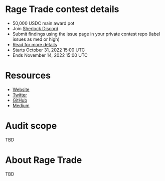 # Rage Trade contest details

- 50,000 USDC main award pot
- Join [Sherlock Discord](https://discord.gg/MABEWyASkp)
- Submit findings using the issue page in your private contest repo (label issues as med or high)
- [Read for more details](https://docs.sherlock.xyz/audits/watsons)
- Starts October 31, 2022 15:00 UTC
- Ends November 14, 2022 15:00 UTC

# Resources

- [Website](https://www.rage.trade/)
- [Twitter](https://twitter.com/rage_trade)
- [GitHub](https://github.com/RageTrade)
- [Medium](https://medium.com/@ragetrade)

# Audit scope

TBD

# About Rage Trade

TBD
